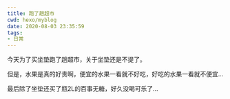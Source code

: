 ```yaml
---
title: 跑了趟超市
cwd: hexo/myblog
date: 2020-08-03 23:35:59
tags:
- 日常
---
```


今天为了买坐垫跑了趟超市，关于坐垫还是不提了。

但是，水果是真的好贵啊，便宜的水果一看就不好吃，好吃的水果一看就不便宜...

最后除了坐垫还买了瓶2L的百事无糖，好久没喝可乐了...

